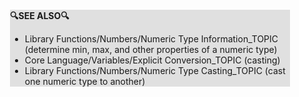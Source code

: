 <div style="margin:2em; background-color: #e0e0e0;">

<strong>🔍SEE ALSO🔍</strong>

 * Library Functions/Numbers/Numeric Type Information_TOPIC (determine min, max, and other properties of a numeric type)
 * Core Language/Variables/Explicit Conversion_TOPIC (casting)
 * Library Functions/Numbers/Numeric Type Casting_TOPIC (cast one numeric type to another)

</div>

